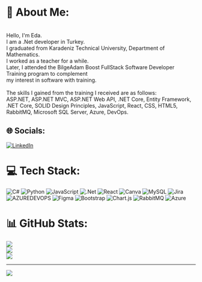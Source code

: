 # 💫 About Me:
<br>Hello, I'm Eda.<br>I am a .Net developer in Turkey.<br>I graduated from Karadeniz Technical University, Department of Mathematics.<br> I worked as a teacher for a while.<br> Later, I attended the BilgeAdam Boost FullStack Software Developer <br>Training program to complement <br>my interest in software with training.<br><br>The skills I gained from the training I received are as follows:<br>ASP.NET, ASP.NET MVC, ASP.NET Web API, .NET Core, Entity Framework, <br>.NET Core, SOLID Design Principles, JavaScript, React, CSS, HTML5, <br>RabbitMQ, Microsoft SQL Server, Azure, DevOps.


## 🌐 Socials:
[![LinkedIn](https://img.shields.io/badge/LinkedIn-%230077B5.svg?logo=linkedin&logoColor=white)](https://linkedin.com/in/https://www.linkedin.com/in/eda-sayar55/) 

# 💻 Tech Stack:
![C#](https://img.shields.io/badge/c%23-%23239120.svg?style=for-the-badge&logo=csharp&logoColor=white) ![Python](https://img.shields.io/badge/python-3670A0?style=for-the-badge&logo=python&logoColor=ffdd54) ![JavaScript](https://img.shields.io/badge/javascript-%23323330.svg?style=for-the-badge&logo=javascript&logoColor=%23F7DF1E) ![.Net](https://img.shields.io/badge/.NET-5C2D91?style=for-the-badge&logo=.net&logoColor=white) ![React](https://img.shields.io/badge/react-%2320232a.svg?style=for-the-badge&logo=react&logoColor=%2361DAFB) ![Canva](https://img.shields.io/badge/Canva-%2300C4CC.svg?style=for-the-badge&logo=Canva&logoColor=white) ![MySQL](https://img.shields.io/badge/mysql-%2300000f.svg?style=for-the-badge&logo=mysql&logoColor=white) ![Jira](https://img.shields.io/badge/jira-%230A0FFF.svg?style=for-the-badge&logo=jira&logoColor=white) ![AZUREDEVOPS](https://img.shields.io/badge/azuredevops-0078D7.svg?style=for-the-badge&logo=azuredevops&logoColor=white&color=%230078D7) ![Figma](https://img.shields.io/badge/figma-%23F24E1E.svg?style=for-the-badge&logo=figma&logoColor=white) ![Bootstrap](https://img.shields.io/badge/bootstrap-%238511FA.svg?style=for-the-badge&logo=bootstrap&logoColor=white) ![Chart.js](https://img.shields.io/badge/chart.js-F5788D.svg?style=for-the-badge&logo=chart.js&logoColor=white) ![RabbitMQ](https://img.shields.io/badge/rabbitmq-FF6600?style=for-the-badge&logo=rabbitmq&logoColor=white) ![Azure](https://img.shields.io/badge/azure-%230072C6.svg?style=for-the-badge&logo=microsoftazure&logoColor=white)
# 📊 GitHub Stats:
![](https://github-readme-stats.vercel.app/api?username=Edasayar&theme=swift&hide_border=true&include_all_commits=false&count_private=false)<br/>
![](https://github-readme-streak-stats.herokuapp.com/?user=Edasayar&theme=swift&hide_border=true)<br/>
![](https://github-readme-stats.vercel.app/api/top-langs/?username=Edasayar&theme=swift&hide_border=true&include_all_commits=false&count_private=false&layout=compact)

---
[![](https://visitcount.itsvg.in/api?id=Edasayar&icon=0&color=3)](https://visitcount.itsvg.in)

<!-- Proudly created with GPRM ( https://gprm.itsvg.in ) -->
